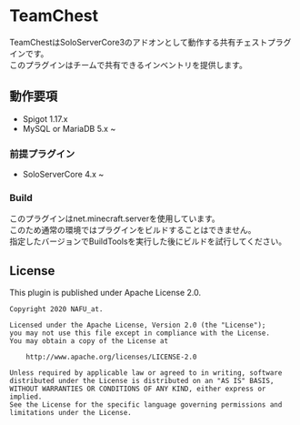 # TeamChest

TeamChestはSoloServerCore3のアドオンとして動作する共有チェストプラグインです。  
このプラグインはチームで共有できるインベントリを提供します。

## 動作要項

- Spigot 1.17.x
- MySQL or MariaDB 5.x ~

### 前提プラグイン

- SoloServerCore 4.x ~

### Build

このプラグインはnet.minecraft.serverを使用しています。  
このため通常の環境ではプラグインをビルドすることはできません。  
指定したバージョンでBuildToolsを実行した後にビルドを試行してください。

## License

This plugin is published under Apache License 2.0.

```
Copyright 2020 NAFU_at.

Licensed under the Apache License, Version 2.0 (the "License");
you may not use this file except in compliance with the License.
You may obtain a copy of the License at

    http://www.apache.org/licenses/LICENSE-2.0

Unless required by applicable law or agreed to in writing, software
distributed under the License is distributed on an "AS IS" BASIS,
WITHOUT WARRANTIES OR CONDITIONS OF ANY KIND, either express or implied.
See the License for the specific language governing permissions and
limitations under the License.
```
